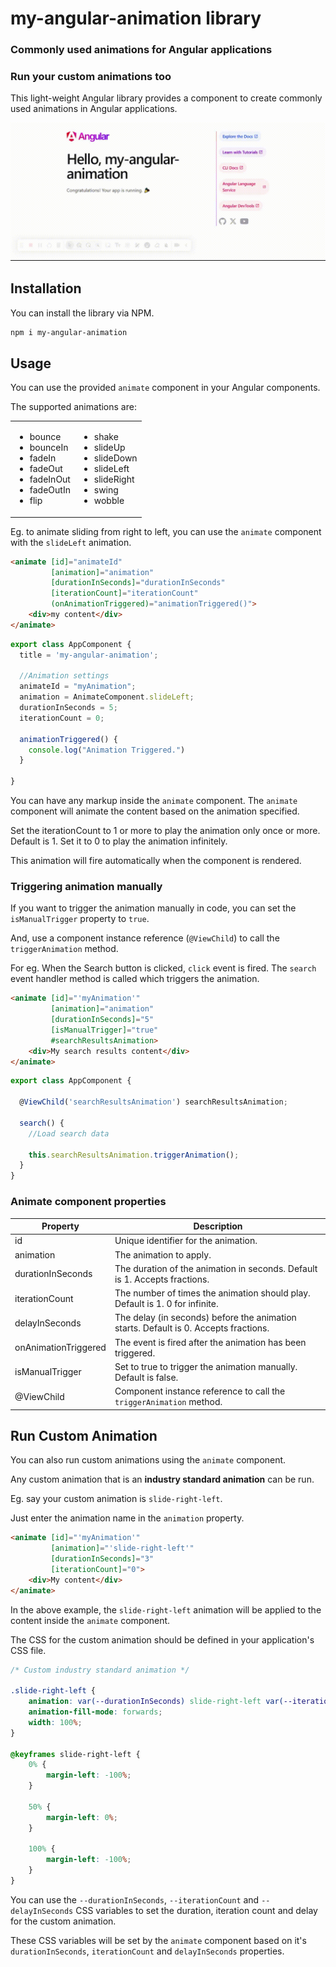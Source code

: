 # my-angular-animation library

### Commonly used animations for Angular applications

### Run your custom animations too

This light-weight Angular library provides a component to create commonly used animations in Angular applications.

![MyAngularAnimation Demo](MyAngularAnimation.gif)

## Installation

You can install the library via NPM.
```bash
npm i my-angular-animation
```

## Usage

You can use the provided `animate` component in your Angular components.

The supported animations are:

<table border="0">
 <tr>
    <td>
<ul>
<li>bounce</li>
<li>bounceIn</li>
<li>fadeIn</li>
<li>fadeOut</li>
<li>fadeInOut</li>
<li>fadeOutIn</li>
<li>flip</li>
</ul>
    </td>
    <td>
<ul>
<li>shake</li>
<li>slideUp</li>
<li>slideDown</li>
<li>slideLeft</li>
<li>slideRight</li>
<li>swing</li>
<li>wobble</li>
</ul>
    </td>
 </tr>
</table>

Eg. to animate sliding from right to left, you can use the `animate` component with the `slideLeft` animation.

```html
<animate [id]="animateId" 
         [animation]="animation" 
         [durationInSeconds]="durationInSeconds"
         [iterationCount]="iterationCount"
         (onAnimationTriggered)="animationTriggered()"> 
    <div>my content</div>    
</animate>
```
```typescript
export class AppComponent {
  title = 'my-angular-animation';

  //Animation settings
  animateId = "myAnimation";
  animation = AnimateComponent.slideLeft;
  durationInSeconds = 5;
  iterationCount = 0;

  animationTriggered() {
    console.log("Animation Triggered.")
  }

}
```

You can have any markup inside the `animate` component. The `animate` component will animate the content based on the animation specified.

Set the iterationCount to 1 or more to play the animation only once or more. Default is 1. Set it to 0 to play the animation infinitely.

This animation will fire automatically when the component is rendered.

### Triggering animation manually

If you want to trigger the animation manually in code, you can set the `isManualTrigger` property to `true`.

And, use a component instance reference (`@ViewChild`) to call the `triggerAnimation` method.

For eg. When the Search button is clicked, `click` event is fired. The `search` event handler method is called which triggers the animation.

```html
<animate [id]="'myAnimation'" 
         [animation]="animation" 
         [durationInSeconds]="5"
         [isManualTrigger]="true"
         #searchResultsAnimation>
    <div>My search results content</div>
</animate>
```
```typescript
export class AppComponent {

  @ViewChild('searchResultsAnimation') searchResultsAnimation;

  search() {
    //Load search data

    this.searchResultsAnimation.triggerAnimation();
  }
}
```

### Animate component properties

| Property | Description |
| --- | --- |
| id | Unique identifier for the animation. |
| animation | The animation to apply. |
| durationInSeconds | The duration of the animation in seconds. Default is 1. Accepts fractions. |
| iterationCount | The number of times the animation should play. Default is 1. 0 for infinite. |
| delayInSeconds | The delay (in seconds) before the animation starts. Default is 0. Accepts fractions.|
| onAnimationTriggered | The event is fired after the animation has been triggered. |
| isManualTrigger | Set to true to trigger the animation manually. Default is false. |
| @ViewChild | Component instance reference to call the `triggerAnimation` method. |


## Run Custom Animation

You can also run custom animations using the `animate` component.

Any custom animation that is an **industry standard animation** can be run.

Eg. say your custom animation is `slide-right-left`.

Just enter the animation name in the `animation` property.

```html
<animate [id]="'myAnimation'" 
         [animation]="'slide-right-left'" 
         [durationInSeconds]="3"
         [iterationCount]="0">
    <div>My content</div>
</animate>
```

In the above example, the `slide-right-left` animation will be applied to the content inside the `animate` component.

The CSS for the custom animation should be defined in your application's CSS file.
```css
/* Custom industry standard animation */

.slide-right-left {
    animation: var(--durationInSeconds) slide-right-left var(--iterationCount) var(--delayInSeconds);
    animation-fill-mode: forwards;
    width: 100%;
}

@keyframes slide-right-left {
    0% {
        margin-left: -100%;
    }

    50% {
        margin-left: 0%;
    }

    100% {
        margin-left: -100%;
    }
}
```

You can use the `--durationInSeconds`, `--iterationCount` and `--delayInSeconds` CSS variables to set the duration, iteration count and delay for the custom animation.

These CSS variables will be set by the `animate` component based on it's `durationInSeconds`, `iterationCount` and `delayInSeconds` properties.